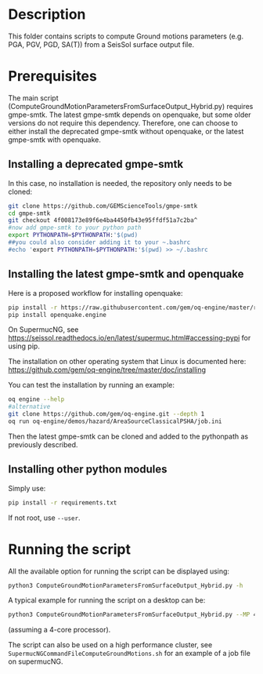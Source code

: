   
# Description

This folder contains scripts to compute Ground motions parameters
(e.g. PGA, PGV, PGD, SA(T)) from a SeisSol surface output file.

# Prerequisites

The main script (ComputeGroundMotionParametersFromSurfaceOutput_Hybrid.py)
requires gmpe-smtk. The latest gmpe-smtk depends on openquake, but some older
versions do not require this dependency. Therefore, one can choose to either
install the deprecated gmpe-smtk without openquake, or the latest gmpe-smtk with
openquake.

## Installing a deprecated gmpe-smtk

In this case, no installation is needed, the repository only needs to be cloned:

```bash
git clone https://github.com/GEMScienceTools/gmpe-smtk
cd gmpe-smtk
git checkout 4f008173e89f6e4ba4450fb43e95ffdf51a7c2ba^
#now add gmpe-smtk to your python path
export PYTHONPATH=$PYTHONPATH:'$(pwd)
##you could also consider adding it to your ~.bashrc
#echo 'export PYTHONPATH=$PYTHONPATH:'$(pwd) >> ~/.bashrc

```

## Installing the latest gmpe-smtk and openquake

Here is a proposed workflow for installing openquake:

<!-- markdownlint-disable MD013 -->
```bash
pip install -r https://raw.githubusercontent.com/gem/oq-engine/master/requirements-py38-linux64.txt openquake.engine
pip install openquake.engine
```
<!-- markdownlint-enable MD013 -->

On SupermucNG, see <https://seissol.readthedocs.io/en/latest/supermuc.html#accessing-pypi>
for using pip.

The installation on other operating system that Linux is documented here:
<https://github.com/gem/oq-engine/tree/master/doc/installing>

You can test the installation by running an example:

```bash
oq engine --help
#alternative
git clone https://github.com/gem/oq-engine.git --depth 1
oq run oq-engine/demos/hazard/AreaSourceClassicalPSHA/job.ini
```

Then the latest gmpe-smtk can be cloned and added to the pythonpath as previously
described.

## Installing other python modules

Simply use:

```bash
pip install -r requirements.txt
```

If not root, use ``--user``.

# Running the script

All the available option for running the script can be displayed using:

```bash
python3 ComputeGroundMotionParametersFromSurfaceOutput_Hybrid.py -h
```

A typical example for running the script on a desktop can be:

<!-- markdownlint-disable MD013 -->
```bash
python3 ComputeGroundMotionParametersFromSurfaceOutput_Hybrid.py --MP 4 prefix-surface.xdmf --noMPI
```
<!-- markdownlint-enable MD013 -->

(assuming a 4-core processor).

The script can also be used on a high performance cluster, see
`SupermucNGCommandFileComputeGroundMotions.sh` for an example of a job file on supermucNG.
